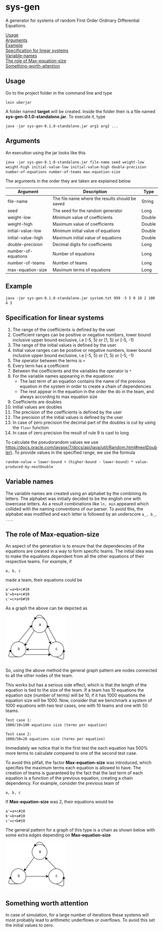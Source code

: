 # sys-gen

A generator for systems of random First Order Ordinary Differential Equations.

[Usage](#Usage)  
[Arguments](#Arguments)  
[Example](#Example)  
[Specification for linear systems](#spec-linear-systems)  
[Variable-names](#Variable-names)  
[The role of Max-equation-size](#The-role-of-max-equation-size)  
[Something-worth-attention](#Something-worth-attention)  

## Usage <a name="Usage"></a>

Go to the project folder in the command line and type 

    lein uberjar


A folder named **target** will be created. Inside the folder their is a file named **sys-gen-0.1.0-standalone.jar**. To execute it, type

    java -jar sys-gen-0.1.0-standalone.jar arg1 arg2 ...

## Arguments <a name="Arguments"></a>

An execution using the jar looks like this

    java -jar sys-gen-0.1.0-standalone.jar file-name seed weight-low weight-high initial-value-low initial-value-high double-precision number-of-equations number-of-teams max-equation-size

The arguments in the order they are taken are explained below

**Argument** | **Description** | **Type**
--- | --- | ---
file-name | The file name where the results should be saved | String
seed | The seed for the random generator | Long
weight-low | Minimum value of coefficients | Double
weight-high | Maximum value of coefficients | Double
initial-value-low | Minimum initial value of equations | Double
initial-value-high | Maximum initial value of equations | Double
double-precision | Decimal digits for coefficients | Long
number-of-equations | Number of equations | Long
number-of-teams | Number of teams | Long
max-equation-size | Maximum terms of equations | Long

## Example <a name="Example"></a>

    java -jar sys-gen-0.1.0-standalone.jar system.txt 999 -5 5 0 10 2 100 4 3

## Specification for linear systems <a name="spec-linear-systems"></a>

1. The range of the coefficients is defined by the user
2. Coefficient ranges can be positive or negative numbers, lower bound inclusive upper bound exclusive, i.e [-5, 5) or [1, 5) or [-5, -1)
3. The range of the initial values is defined by the user
4. Initial value ranges can be positive or negative numbers, lower bound inclusive upper bound exclusive, i.e [-5, 5) or [1, 5) or [-5, -1)
5. The operator between the terms is `+`
6. Every term has a coefficient
7. Between the coefficients and the variables the operator is `*`
8. For the variable names appearing in the equations:  
    * The last term of an equation contains the name of the previous equation in the system in order to create a chain of dependencies
    * The rest appear in the equation in the order the do in the team, and always according to max equation size
9. Coefficients are doubles
10. Initial values are doubles
11. The precision of the coefficients is defined by the user
12. The precision of the initial values is defined by the user
13. In case of zero precision the decimal part of the doubles is cut by using the `floor` function
14. In case of zero precision the result of rule 9 is cast to long  
  
To calculate the pseudorandom values we use https://docs.oracle.com/javase/7/docs/api/java/util/Random.html#nextDouble(). To provide values in the specified range, we use the formula
    
    random-value = lower-bound + (higher-bound - lower-bound) * value-produced-by-nextDouble

## Variable names <a name="Variable-names"></a>

The variable names are created using an alphabet by the combining its letters. The alphabet was initially decided to be the english one with lowercase letters.
As a result combinations like ```ln, min``` appeared which collided with the naming conventions of our parser. To avoid this, the alphabet was modified and each letter is followed by an underscore ```a_, b_, ...```.

## The role of **Max-equation-size** <a name="The-role-of-max-equation-size"></a>

An aspect of the generation is to ensure that the dependencies of the equations are created in a way to form specific teams.
The initial idea was to make the equations dependent from all the other equations of their respective teams. For example, if
```
a, b, c
```
made a team, their equations could be
```
a'=a+b+c#10
b'=b+a+c#10
c'=c+a+b#10
```
As a graph the above can be depicted as

![alt text](sys-gen-images/without-maxequationsize.png "Without 'Max-equation-size'")

So, using the above method the general graph pattern are nodes connected to all the other nodes of the team.

This works but has a serious side effect, which is that the length of the equation is tied to the size of the team. If a team has 10 equations the equation size (number of terms) will be 10, if it has 1000
equations the equation size will be 1000. Now, consider that we benchmark a system of 1000 equations with two test cases, one with 10 teams and one with 50 teams.

```
Test case 1:
1000/10=100 equations size (terms per equation)
```
```
Test case 2:
1000/50=20 equations size (terms per equation)
```
Immediately we notice that in the first test the each equation has 500% more terms to calculate compared to one of the second test case.

To avoid this pitfall, the factor **Max-equation-size** was introduced, which specifies the maximum terms each equation is allowed to have. 
The creation of teams is guaranteed by the fact that the last term of each equation is a function of the previous equation, creating a chain dependency. 
For example, consider the previous team of
```
a, b, c
```
If **Max-equation-size** was 2, their equations would be
```
a'=a+c#10
b'=b+a#10
c'=c+b#10
```
The general pattern for a graph of this type is a chain as shown below with some extra edges depending on **Max-equation-size**

![alt text](sys-gen-images/with-maxequationsize.png "With 'Max-equation-size'")


## Something worth attention <a name="Something-worth-attention"></a>

In case of simulation, for a large number of iterations these systems will most probably lead to arithmetic underflows or overflows.
To avoid this set the initial values to zero.
